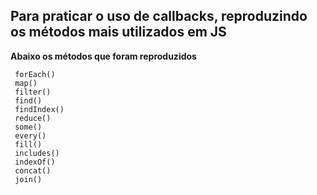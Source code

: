 ## Para praticar o uso de callbacks, reproduzindo os métodos mais utilizados em JS


<strong> Abaixo os métodos que foram reproduzidos </strong>

     forEach()
     map() 
     filter()
     find()
     findIndex() 
     reduce()
     some()
     every()
     fill()
     includes()
     indexOf()
     concat()
     join()





